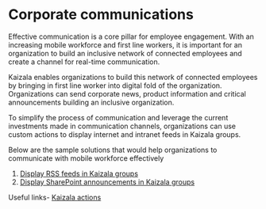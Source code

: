 # Corporate communications

Effective communication is a core pillar for employee engagement. With an increasing mobile workforce and first line workers, it is important for an organization to build an inclusive network of connected employees and create a channel for real-time communication.

Kaizala enables organizations to build this network of connected employees by bringing in first line worker into digital fold of the organization. Organizations can send corporate news, product information and critical announcements building an inclusive organization.

To simplify the process of communication and leverage the current investments made in communication channels, organizations can use custom actions to display internet and intranet feeds in Kaizala groups.

Below are the sample solutions that would help organizations to communicate with mobile workforce effectively
 1. [Display RSS feeds in Kaizala groups](GetRSSFeedsonKaizala/DisplayRSSFeedsinKaizalagroups.md)
 2. [Display SharePoint announcements in Kaizala groups](SharepointAnnouncementsonKaizala/DisplaySharepointAnnouncements.md)

Useful links- [Kaizala actions](https://docs.microsoft.com/en-us/kaizala/actions/readme)
